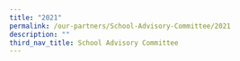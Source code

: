 ```yaml
---
title: "2021"
permalink: /our-partners/School-Advisory-Committee/2021
description: ""
third_nav_title: School Advisory Committee
---
```

